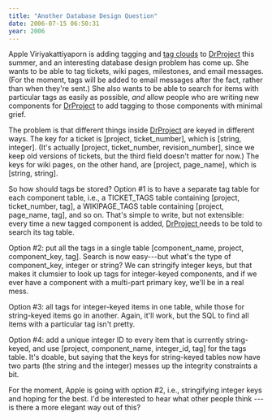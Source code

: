```yaml
---
title: "Another Database Design Question"
date: 2006-07-15 06:50:31
year: 2006
---
```

Apple Viriyakattiyaporn is adding tagging and <a href="http://en.wikipedia.org/wiki/Tag_clouds">tag clouds</a> to <a href="http://www.third-bit.com/drproject">DrProject</a> this summer, and an interesting database design problem has come up. She wants to be able to tag tickets, wiki pages, milestones, and email messages. (For the moment, tags will be added to email messages after the fact, rather than when they're sent.) She also wants to be able to search for items with particular tags as easily as possible, <em>and</em> allow people who are writing new components for <a href="http://www.third-bit.com/drproject">DrProject</a> to add tagging to those components with minimal grief.

The problem is that different things inside <a href="http://www.third-bit.com/drproject">DrProject</a> are keyed in different ways. The key for a ticket is [project, ticket_number], which is [string, integer].  (It's actually [project, ticket_number, revision_number], since we keep old versions of tickets, but the third field doesn't matter for now.) The keys for wiki pages, on the other hand, are [project, page_name], which is [string, string].

So how should tags be stored? Option #1 is to have a separate tag table for each component table, i.e., a TICKET_TAGS table containing [project, ticket_number, tag], a WIKIPAGE_TAGS table containing [project, page_name, tag], and so on. That's simple to write, but not extensible: every time a new tagged component is added, <a href="http://www.third-bit.com/drproject">DrProject </a>needs to be told to search its tag table.

Option #2: put all the tags in a single table [component_name, project, component_key, tag]. Search is now easy---but what's the type of component_key, integer or string? We can stringify integer keys, but that makes it clumsier to look up tags for integer-keyed components, and if we ever have a component with a multi-part primary key, we'll be in a real mess.

Option #3: all tags for integer-keyed items in one table, while those for string-keyed items go in another.  Again, it'll work, but the SQL to find all items with a particular tag isn't pretty.

Option #4: add a unique integer ID to every item that is currently string-keyed, and use [project, component_name, integer_id, tag] for the tags table. It's doable, but saying that the keys for string-keyed tables now have two parts (the string and the integer) messes up the integrity constraints a bit.

For the moment, Apple is going with option #2, i.e., stringifying integer keys and hoping for the best.  I'd be interested to hear what other people think --- is there a more elegant way out of this?
